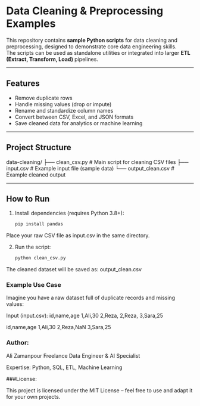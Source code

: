 # Data Cleaning & Preprocessing Examples

This repository contains **sample Python scripts** for data cleaning and preprocessing, designed to demonstrate core data engineering skills.  
The scripts can be used as standalone utilities or integrated into larger **ETL (Extract, Transform, Load)** pipelines.

---

##  Features
-  Remove duplicate rows  
-  Handle missing values (drop or impute)  
-  Rename and standardize column names  
-  Convert between CSV, Excel, and JSON formats  
-  Save cleaned data for analytics or machine learning  

---

##  Project Structure

data-cleaning/
├── clean_csv.py # Main script for cleaning CSV files
├── input.csv # Example input file (sample data)
└── output_clean.csv # Example cleaned output

---

##  How to Run
1. Install dependencies (requires Python 3.8+):
   ```bash
   pip install pandas

Place your raw CSV file as input.csv in the same directory.

2. Run the script:
   ```bash
   python clean_csv.py

The cleaned dataset will be saved as:
output_clean.csv

### Example Use Case

Imagine you have a raw dataset full of duplicate records and missing values:

Input (input.csv):
id,name,age
1,Ali,30
2,Reza,
2,Reza,
3,Sara,25

id,name,age
1,Ali,30
2,Reza,NaN
3,Sara,25


### Author:

Ali Zamanpour
Freelance Data Engineer & AI Specialist

Expertise: Python, SQL, ETL, Machine Learning

###License:

This project is licensed under the MIT License – feel free to use and adapt it for your own projects.
